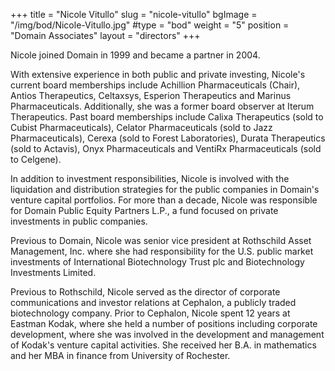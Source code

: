 +++
title = "Nicole Vitullo"
slug = "nicole-vitullo"
bgImage = "/img/bod/Nicole-Vitullo.jpg"
#type = "bod"
weight = "5"
position = "Domain Associates"
layout = "directors"
+++


Nicole joined Domain in 1999 and became a partner in 2004.  

With extensive experience in both public and private investing, Nicole's current board memberships include Achillion Pharmaceuticals (Chair), Antios Therapeutics, Celtaxsys, Esperion Therapeutics and Marinus Pharmaceuticals.  Additionally, she was a former board observer at Iterum Therapeutics.  Past board memberships include Calixa Therapeutics (sold to Cubist Pharmaceuticals), Celator Pharmaceuticals (sold to Jazz Pharmaceuticals), Cerexa (sold to Forest Laboratories), Durata Therapeutics (sold to Actavis), Onyx Pharmaceuticals and VentiRx Pharmaceuticals (sold to Celgene). 

In addition to investment responsibilities, Nicole is involved with the liquidation and distribution strategies for the public companies in Domain's venture capital portfolios. For more than a decade, Nicole was responsible for Domain Public Equity Partners L.P., a fund focused on private investments in public companies. 

Previous to Domain, Nicole was senior vice president at Rothschild Asset Management, Inc. where she had responsibility for the U.S. public market investments of International Biotechnology Trust plc and Biotechnology Investments Limited. 

Previous to Rothschild, Nicole served as the director of corporate communications and investor relations at Cephalon, a publicly traded biotechnology company.  Prior to Cephalon, Nicole spent 12 years at Eastman Kodak, where she held a number of positions including corporate development, where she was involved in the development and management of Kodak's venture capital activities.  She received her B.A. in mathematics and her MBA in finance from University of Rochester.